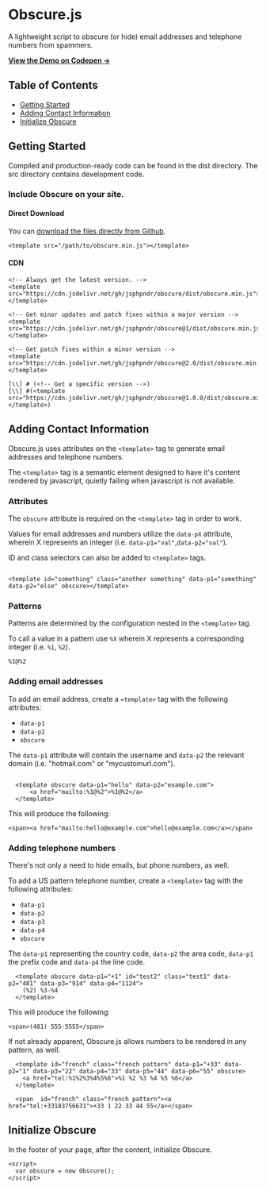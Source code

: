# Obscure.js

A lightweight script to obscure (or hide) email addresses and telephone numbers from spammers.

<strong><a href="https://codepen.io/jsphpndr/pen/yLJWqqd" target="blank" rel="noopener">View the Demo on Codepen →</a></strong>

## Table of Contents

* [Getting Started](#getting-started)
* [Adding Contact Information](#adding-contact-information)
* [Initialize Obscure](#intialize-obscure)

## Getting Started

Compiled and production-ready code can be found in the dist directory. The src directory contains development code.

### Include Obscure on your site.

#### Direct Download

You can [download the files directly from Github](https://github.com/jsphpndr/obscurejs/archive/v2.0.zip).

```
<template src="/path/to/obscure.min.js"></template>

```

#### CDN

```
<!-- Always get the latest version. -->
<template src="https://cdn.jsdelivr.net/gh/jsphpndr/obscure/dist/obscure.min.js"></template>

<!-- Get minor updates and patch fixes within a major version -->
<template src="https://cdn.jsdelivr.net/gh/jsphpndr/obscure@1/dist/obscure.min.js"></template>

<!-- Get patch fixes within a minor version -->
<template src="https://cdn.jsdelivr.net/gh/jsphpndr/obscure@2.0/dist/obscure.min.js"></template>

[\\] # (<!-- Get a specific version -->)
[\\] #(<template src="https://cdn.jsdelivr.net/gh/jsphpndr/obscure@1.0.0/dist/obscure.min.js"></template>)

```

## Adding Contact Information

Obscure.js uses attributes on the `<template>` tag to generate email addresses and telephone numbers.

The `<template>` tag is a semantic element designed to have it's content rendered by javascript, quietly failing when javascript is not available.

### Attributes

The `obscure` attribute is required on the `<template>` tag in order to work.

Values for email addresses and numbers utilize the `data-pX` attribute, wherein X represents an integer (i.e. `data-p1="val"`,`data-p2="val"`).

ID and class selectors can also be added to `<template>` tags.

```

<template id="something" class="another something" data-p1="something" data-p2="else" obscure></template>

```

### Patterns

Patterns are determined by the configuration nested in the `<template>` tag. 

To call a value in a pattern use `%X` wherein X represents a corresponding integer (i.e. `%1`, `%2`).

```
%1@%2

```

### Adding email addresses

To add an email address, create a `<template>` tag with the following attributes:

* `data-p1`
* `data-p2`
* `obscure`

The `data-p1` attribute will contain the username and `data-p2` the relevant domain (i.e. "hotmail.com" or "mycustomurl.com").

```

  <template obscure data-p1="hello" data-p2="example.com">
      <a href="mailto:%1@%2">%1@%2</a>
  </template>

```

This will produce the following:

```
<span><a href="mailto:hello@example.com">hello@example.com</a></span>

```

### Adding telephone numbers

There's not only a need to hide emails, but phone numbers, as well.

To add a US pattern telephone number, create a `<template>` tag with the following attributes:

* `data-p1`
* `data-p2`
* `data-p3`
* `data-p4`
* `obscure`

The `data-p1` representing the country code, `data-p2` the area code, `data-p1` the prefix code and `data-p4` the line code.

```
  <template obscure data-p1="+1" id="test2" class="test1" data-p2="481" data-p3="914" data-p4="1124">
    (%2) %3-%4
  </template>

```

This will produce the following:

```
<span>(481) 555-5555</span>

```

If not already apparent, Obscure.js allows numbers to be rendered in any pattern, as well.

```
  <template id="french" class="french pattern" data-p1="+33" data-p2="1" data-p3="22" data-p4="33" data-p5="44" data-p6="55" obscure>
    <a href="tel:%1%2%3%4%5%6">%1 %2 %3 %4 %5 %6</a>
  </template>

  <span  id="french" class="french pattern"><a href="tel:+33183756631">+33 1 22 33 44 55</a></span>

```

## Initialize Obscure

In the footer of your page, after the content, initialize Obscure.

```
<script>
  var obscure = new Obscure();
</script>

```
